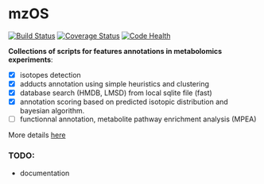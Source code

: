 mzOS
====
[![Build Status](https://travis-ci.org/jerkos/mzOS.svg?branch=master)](https://travis-ci.org/jerkos/mzOS)
[![Coverage Status](https://img.shields.io/coveralls/jerkos/mzOS.svg)](https://coveralls.io/r/jerkos/mzOS)
[![Code Health](https://landscape.io/github/jerkos/mzOS/master/landscape.svg?style=flat-square)](https://landscape.io/github/jerkos/mzOS/master)

**Collections of scripts for features annotations in  metabolomics experiments**:

* [x] isotopes detection
* [x] adducts annotation using simple heuristics and clustering
* [x] database search (HMDB, LMSD) from local sqlite file (fast)
* [x] annotation scoring based on predicted isotopic distribution and bayesian algorithm. 
* [ ] functionnal annotation, metabolite pathway enrichment analysis (MPEA)

More details [here](http://jerkos.github.io/mzOS)

### TODO:

* documentation

